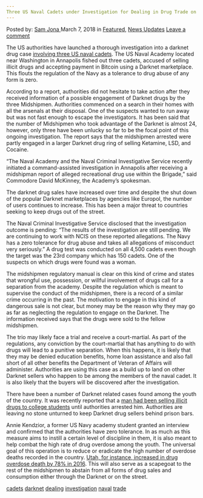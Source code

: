 ```yaml
---
Three US Naval Cadets under Investigation for Dealing in Drug Trade on Darknet
---
```

<article class="post-listing post-24985 post type-post status-publish format-standard has-post-thumbnail hentry 
 tag-cadets tag-dealing tag-investigation tag-naval tag-trade">
<div class="post-inner">
<span>Posted by: <a href="https://www.deepdotweb.com/author/samjona/" title="">Sam Jona </a></span>
<span>March 7, 2018</span>
<span>in <a href="https://www.deepdotweb.com/category/deepdot-news/" rel="category tag">Featured</a>, <a href="https://www.deepdotweb.com/category/news-updates/" rel="category tag">News Updates</a></span>
<span><a href="https://www.deepdotweb.com/2018/03/07/three-us-naval-cadets-investigation-dealing-drug-trade-darknet/#respond">Leave a comment</a></span>


<p>The US authorities have launched a thorough investigation into a darknet drug case <a href="https://sputniknews.com/us/201802251061981106-us-naval-academy-alleged-drug-ring/">involving three US naval cadets</a>. The US Naval Academy located near Washington in Annapolis fished out three cadets, accused of selling illicit drugs and accepting payment in Bitcoin using a Darknet marketplace. This flouts the regulation of the Navy as a tolerance to drug abuse of any form is zero.</p>
<p>According to a report, authorities did not hesitate to take action after they received information of a possible engagement of Darknet drugs by the three Midshipmen. Authorities commenced on a search in their homes with all the arsenals at their disposal. One of the suspects wanted to run away but was not fast enough to escape the investigators. It has been said that the number of Midshipmen who took advantage of the Darknet is almost 24, however, only three have been unlucky so far to be the focal point of this ongoing investigation. The report says that the midshipmen arrested were partly engaged in a larger Darknet drug ring of selling Ketamine, LSD, and Cocaine.</p>
<p>“The Naval Academy and the Naval Criminal Investigative Service recently initiated a command-assisted investigation in Annapolis after receiving a midshipman report of alleged recreational drug use within the Brigade,” said Commodore David McKinney, the Academy’s spokesman.</p>
<p>The darknet drug sales have increased over time and despite the shut down of the popular Darknet marketplaces by agencies like Europol, the number of users continues to increase. This has been a major threat to countries seeking to keep drugs out of the street.</p>
<p>The Naval Criminal Investigative Service disclosed that the investigation outcome is pending: &#8220;The results of the investigation are still pending. We are continuing to work with NCIS on these reported allegations. The Navy has a zero tolerance for drug abuse and takes all allegations of misconduct very seriously.” A drug test was conducted on all 4,500 cadets even though the target was the 23rd company which has 150 cadets. One of the suspects on which drugs were found was a woman.</p>
<p>The midshipmen regulatory manual is clear on this kind of crime and states that wrongful use, possession, or willful involvement of drugs call for a separation from the academy. Despite the regulation which is meant to supervise the conduct of the midshipmen, there is a record of a similar crime occurring in the past. The motivation to engage in this kind of dangerous sale is not clear, but money may be the reason why they may go as far as neglecting the regulation to engage on the Darknet. The information received says that the drugs were sold to the fellow midshipmen.</p>
<p>The trio may likely face a trial and receive a court-martial. As part of the regulations, any conviction by the court-martial that has anything to do with drugs will lead to a punitive separation. When this happens, it is likely that they may be denied education benefits, home loan assistance and also fall short of all other benefits the Department of Veteran of Affairs will administer. Authorities are using this case as a build up to land on other Darknet sellers who happen to be among the members of the naval cadet. It is also likely that the buyers will be discovered after the investigation.</p>
<p>There have been a number of Darknet related cases found among the youth of the country. It was recently reported that a <a href="https://www.deepdotweb.com/2018/02/17/man-arrested-selling-darknet-drug-college-students/">man had been selling illicit drugs to college students</a> until authorities arrested him. Authorities are leaving no stone unturned to keep Darknet drug sellers behind prison bars.</p>
<p>Annie Kendzior, a former US Navy academy student granted an interview and confirmed that the authorities have zero tolerance. In as much as this measure aims to instill a certain level of discipline in them, it is also meant to help combat the high rate of drug overdose among the youth. The universal goal of this operation is to reduce or eradicate the high number of overdose deaths recorded in the country. <a href="https://www.deepdotweb.com/2017/12/11/utah-recorded-78-increase-darknet-fentanyl-related-drug-overdose-death-2016/">Utah, for instance, increased in drug overdose death by 78% in 2016</a>. This will also serve as a scapegoat to the rest of the midshipmen to abstain from all forms of drug sales and consumption either through the Darknet or on the street.</p>
</div>
<a href="https://www.deepdotweb.com/tag/cadets/" rel="tag">cadets</a> <a href="https://www.deepdotweb.com/tag/darknet/" rel="tag">darknet</a> <a href="https://www.deepdotweb.com/tag/dealing/" rel="tag">dealing</a>  <a href="https://www.deepdotweb.com/tag/investigation/" rel="tag">investigation</a> <a href="https://www.deepdotweb.com/tag/naval/" rel="tag">naval</a> <a href="https://www.deepdotweb.com/tag/trade/" rel="tag">trade</a></span> <span style="display:none" class="updated">2018-03-07<a href="https://www.deepdotweb.com/author/samjona/" title="Posts by Sam Jona" rel="author">Sam Jona</a></strong></div>

